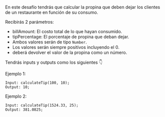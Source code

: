 En este desafío tendrás que calcular la propina que deben dejar los clientes de un restaurante en función de su consumo.

Recibirás 2 parámetros:

- billAmount: El costo total de lo que hayan consumido.
- tipPercentage: El porcentaje de propina que deban dejar.
- Ambos valores serán de tipo `Number`.
- Los valores serán siempre positivos incluyendo el 0.
- deberá devolver el valor de la propina como un número.

Tendrás inputs y outputs como los siguientes 👇

Ejemplo 1:

```
Input: calculateTip(100, 10);
Output: 10;
```

Ejemplo 2:

```
Input: calculateTip(1524.33, 25);
Output: 381.0825;
```


